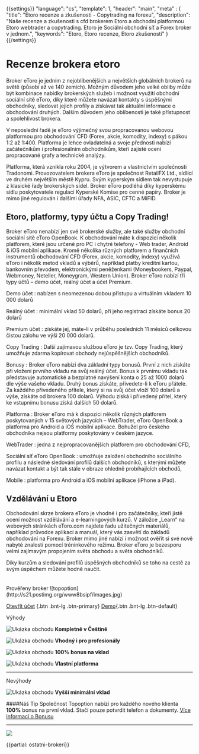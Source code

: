 {{settings}}
  "language": "cs",
  "template": 1,
  "header": "main",
  "meta" : {
    "title": "Etoro recenze a zkušenosti - Copytrading na forexu",
    "description": "Naše recenze a zkušenosti s cfd brokerem Etoro a obchodní platformou Etoro webtrader a copytrading. Etoro je Sociální obchodní síť a Forex broker v jednom.",
    "keywords": "Etoro, Etoro recenze, Etoro zkušenosti"
  }
{{/settings}}

<div class="row">
<div class="col-md-9" role="main" markdown="1">

# Recenze brokera etoro

Broker eToro je jedním z nejoblíbenějších a největších globálních brokerů na světě (působí až ve 140 zemích). Možným důvodem jeho velké obliby může být kombinace nabídky brokerských služeb i možnost využití obchodní sociální sítě eToro, díky které můžete navázat kontakty s úspěšnými obchodníky, sledovat jejich profily a získávat tak aktuální informace o obchodování druhých. Dalším důvodem jeho oblíbenosti je také přístupnost a spolehlivost brokera. 

V neposlední řadě je eToro výjimečný svou propracovanou webovou platformou pro obchodování CFD (Forex, akcie, komodity, indexy) s pákou 1:2 až 1:400. Platforma je lehce ovladatelná a svoje přednosti nabízí začátečníkům i profesionálním obchodníkům, kteří zajisté ocení propracované grafy a technické analýzy.

Platforma, která vznikla roku 2004, je výtvorem a vlastnictvím společnosti Tradonomi. Provozovatelem brokera eToro je společnost RetailFX Ltd., sídlící ve druhém největším městě Kypru. Svým kyperským sídlem tak nevystupuje z klasické řady brokerských sídel. Broker eToro podléhá díky kyperskému sídlu poskytovatele regulaci Kyperské Komise pro cenné papíry. Broker je mimo jiné regulován i dalšími úřady NFA, ASIC, CFTC a MiFID.


## Etoro, platformy, typy účtu a Copy Trading!

Broker eToro nenabízí jen své brokerské služby, ale také služby obchodní sociální sítě eToro OpenBook. K obchodování máte k dispozici několik platforem, které jsou určené pro PC i chytré telefony - Web trader, Android & iOS mobilní aplikace. 
Kromě několika různých platforem a finančních instrumentů obchodování CFD (Forex, akcie, komodity, indexy) využívá eToro i několik metod vkladů a výběrů, například platby kreditní kartou, bankovním převodem, elektronickými peněženkami (Moneybookers, Paypal, Webmoney, Neteller, Moneygram, Western Union). 
Broker eToro nabízí tři typy účtů – demo účet, reálný účet a účet Premium. 

Demo účet
:   nabízen s neomezenou dobou přístupu a virtuálním vkladem 10 000 dolarů

Reálný účet
:   minimální vklad 50 dolarů, při jeho registraci získáte bonus 20 dolarů

Premium účet
:    získáte jej, máte-li v průběhu posledních 11 měsíců celkovou čistou zálohu ve výši 20 000 dolarů.

Copy Trading
:   Další zajímavou službou eToro je tzv. Copy Trading, který umožňuje zdarma kopírovat obchody nejúspěšnějších obchodníků.

Bonusy
:   Broker eToro nabízí dva základní typy bonusů. První z nich získáte při vložení prvního vkladu na svůj reálný účet. Bonus k prvnímu vkladu tak představuje automatické a bezplatné navýšení konta o 25 až 1000 dolarů dle výše vašeho vkladu. Druhý bonus získáte, přivedete-li k eToru přátele. Za každého přivedeného přítele, který si na svůj účet vloží 100 dolarů a výše, získáte od brokera 100 dolarů. Výhodu získá i přivedený přítel, který ke vstupnímu bonusu získá dalších 50 dolarů.

Platforma
:    Broker eToro má k dispozici několik různých platforem poskytovaných v 15 světových jazycích – WebTrader, eToro OpenBook a platforma pro Android a iOS mobilní aplikace. Bohužel pro českého obchodníka nejsou platformy poskytovány v českém jazyce. 

WebTrader
:   jedna z nejpropracovanějších platforem pro obchodování CFD,

Sociální síť eToro OpenBook
:    umožňuje založení obchodního sociálního profilu a následné sledování profilů dalších obchodníků, s kterými můžete navázat kontakt a být tak stále v obraze ohledně probíhajících obchodů,

Mobile
:    platforma pro Android a iOS mobilní aplikace (iPhone a iPad).


## Vzdělávání u Etoro

Obchodování skrze brokera eToro je vhodné i pro začátečníky, kteří jistě ocení možnost vzdělávání a e-learningových kurzů. V záložce „Learn“ na webových stránkách eToro.com najdete řadu užitečných materiálů, například průvodce aplikací a manuál, který vás zasvětí do základů obchodování na Forexu. Broker mimo jiné nabízí i možnost ověřit si své nově nabyté znalosti pomocí tréninkového režimu.
Broker eToro je bezesporu velmi zajímavým propojením světa obchodu a světa obchodníků. 

Díky kurzům a sledování profilů úspěšných obchodníků se toho na cestě za svým úspěchem můžete hodně naučit.



</div>
<div class="col-md-3" markdown="1">
<div class="well" markdown="1" style="margin-top: 2.5em">
Prověřeny broker
![topoption](http://s21.postimg.org/www8bsipf/images.jpg)  

[Otevřít účet](http://blog.forexsrovnavac.cz/topoption "Registrace") {.btn .bnt-lg .btn-primary} [Demo](http://blog.forexsrovnavac.cz/topoption "Demo účet"){.btn .bnt-lg .btn-default}

</div>
<div class="container-fluid" markdown="1">

Výhody

![Ukázka obchodu](http://s28.postimg.org/lj87xfcyh/1402286470_1.png)     **Kompletně v Češtině**

![Ukázka obchodu](http://s28.postimg.org/lj87xfcyh/1402286470_1.png)     **Vhodný i pro profesionály**

![Ukázka obchodu](http://s28.postimg.org/lj87xfcyh/1402286470_1.png)     **100% bonus na vklad**

![Ukázka obchodu](http://s28.postimg.org/lj87xfcyh/1402286470_1.png)     **Vlastní platforma**

- - -
</div>
<div class="container-fluid" markdown="1">
Nevýhody

![Ukázka obchodu](http://s16.postimg.org/kwlkxzd75/1402286495_2.png)     **Vyšší minimální vklad**

</div>
<div class="container-fluid" markdown="1">

####Náš Tip
Společnost Topoption nabízí pro každého nového klienta **100%** bonus na první vklad. Stačí pouze potvrdit telefon a dokumenty. [Více informací o Bonusu](http://serv.markets.com/promoRedirect?key=ej0xMzY5NDc4OSZsPTEzNjk0Nzg3JnA9MTAxNjA%3D)
- - -
<a href="http://blog.forexsrovnavac.cz/topoption"  target="_blank">
 <img src="http://blog.forexsrovnavac.cz/wp-content/uploads/2014/10/informace.png" width="" height=""/>

</a>

</div>
</div>
</div>

{{partial: ostatni-brokeri}}